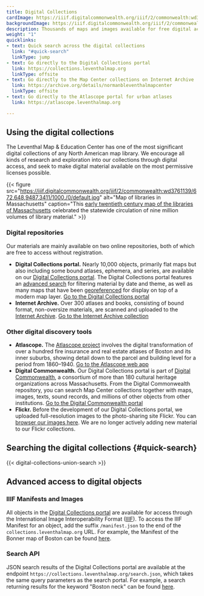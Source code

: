 ```yaml
---
title: Digital Collections
cardImage: https://iiif.digitalcommonwealth.org/iiif/2/commonwealth:wd376655v/540,7397,17681,9000/1800,/0/default.jpg
backgroundImage: https://iiif.digitalcommonwealth.org/iiif/2/commonwealth:wd376655v/540,7397,17681,7127/1800,/0/default.jpg
description: Thousands of maps and images available for free digital access
weight: "1"
quicklinks:
- text: Quick search across the digital collections
  link: "#quick-search"
  linkType: jump
- text: Go directly to the Digital Collections portal
  link: https://collections.leventhalmap.org
  linkType: offsite
- text: Go directly to the Map Center collections on Internet Archive
  link: https://archive.org/details/normanbleventhalmapcenter
  linkType: offsite
- text: Go directly to the Atlascope portal for urban atlases
  link: https://atlascope.leventhalmap.org

---
```

## Using the digital collections

The Leventhal Map & Education Center has one of the most significant digital collections of any North American map library. We encourage all kinds of research and exploration into our collections through digital access, and seek to make digital material available on the most permissive licenses possible.

{{< figure src="https://iiif.digitalcommonwealth.org/iiif/2/commonwealth:wd3761139/672,648,9487,3411/1000,/0/default.jpg" alt="Map of libraries in Massachusetts" caption="This [early twentieth century map of the libraries of Massachusetts](https://collections.leventhalmap.org/search/commonwealth:wd3761121) celebrated the statewide circulation of nine million volumes of library material." >}}

### Digital repositories

Our materials are mainly available on two online repositories, both of which are free to access without registration.

* **Digital Collections portal.** Nearly 10,000 objects, primarily flat maps but also including some bound atlases, ephemera, and series, are available on our [Digital Collections portal](https://collections.leventhalmap.org). The Digital Collections portal features an [advanced search](https://collections.leventhalmap.org/advanced) for filtering material by date and theme, as well as many maps that have been [georeferenced](https://collections.leventhalmap.org/search?f%5Bgeoreferenced_bsi%5D%5B%5D=yes) for display on top of a modern map layer. <a href="https://collections.leventhalmap.org/" class="btn btn-outline-primary btn-xs mr-2"><i class="fas fa-eye"></i> Go to the Digital Collections portal</a>
* **Internet Archive.** Over 300 atlases and books, consisting of bound format, non-oversize materials, are scanned and uploaded to the [Internet Archive](https://archive.org/details/normanbleventhalmapcenter). <a href="https://archive.org/details/normanbleventhalmapcenter" class="btn btn-outline-primary btn-xs mr-2"><i class="fas fa-eye"></i> Go to the Internet Archive collection</a>


### Other digital discovery tools

* **Atlascope.** The [Atlascope project](/projects/digital-projects/#atlascope) involves the digital transformation of over a hundred fire insurance and real estate atlases of Boston and its inner suburbs, showing detail down to the parcel and building level for a period from 1860–1940. <a href="https://atlascope.leventhalmap.org/" class="btn btn-outline-primary btn-xs mr-2"><i class="fas fa-eye"></i> Go to the Atlascope web app</a>
* **Digital Commonwealth.** Our Digital Collections portal is part of [Digital Commonwealth](https://www.digitalcommonwealth.org), a consortium of more than 180 cultural heritage organizations across Massachusetts. From the Digital Commonwealth repository, you can search Map Center collections together with maps, images, texts, sound records, and millions of other objects from other institutions. <a href="https://digitalcommonwealth.org" class="btn btn-outline-primary btn-xs mr-2"><i class="fas fa-eye"></i> Go to the Digital Commonwealth portal</a>
* **Flickr.** Before the development of our Digital Collections portal, we uploaded full-resolution images to the photo-sharing site Flickr. You can [browser our images here](https://secure.flickr.com/photos/normanbleventhalmapcenter/). We are no longer actively adding new material to our Flickr collections.

## Searching the digital collections {#quick-search}

{{< digital-collections-union-search >}}


## Advanced access to digital objects

### IIIF Manifests and Images

All objects in the [Digital Collections portal](https://collections.leventhalmap.org) are available for access through the International Image Interoperability Format ([IIIF](https://iiif.io)). To access the IIIF Manifest for an object, add the suffix `/manifest.json` to the end of the `collections.leventhalmap.org` URL. For example, the Manifest of the Bonner map of Boston can be found [here](https://collections.leventhalmap.org/search/commonwealth:9s161f21f/manifest.json).

### Search API

JSON search results of the Digital Collections portal are available at the endpoint `https://collections.leventhalmap.org/search.json`, which takes the same query parameters as the search portal. For example, a search returning results for the keyword "Boston neck" can be found [here](https://collections.leventhalmap.org/search.json?utf8=✓&q=boston+neck).